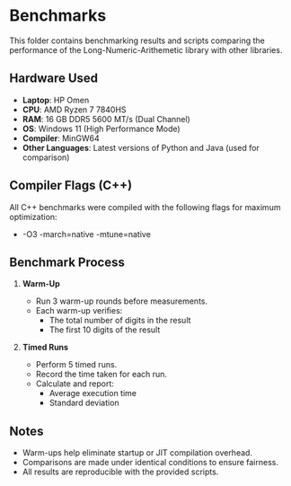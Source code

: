 # Benchmarks

This folder contains benchmarking results and scripts comparing the performance of the Long-Numeric-Arithemetic library with other libraries.

## Hardware Used

- **Laptop**: HP Omen
- **CPU**: AMD Ryzen 7 7840HS
- **RAM**: 16 GB DDR5 5600 MT/s (Dual Channel)
- **OS**: Windows 11 (High Performance Mode)
- **Compiler**: MinGW64
- **Other Languages**: Latest versions of Python and Java (used for comparison)

## Compiler Flags (C++)

All C++ benchmarks were compiled with the following flags for maximum optimization:  

- -O3 -march=native -mtune=native

## Benchmark Process

1. **Warm-Up**  
   - Run 3 warm-up rounds before measurements.  
   - Each warm-up verifies:
     - The total number of digits in the result
     - The first 10 digits of the result

2. **Timed Runs**  
   - Perform 5 timed runs.
   - Record the time taken for each run.
   - Calculate and report:
     - Average execution time
     - Standard deviation

## Notes

- Warm-ups help eliminate startup or JIT compilation overhead.
- Comparisons are made under identical conditions to ensure fairness.
- All results are reproducible with the provided scripts.



